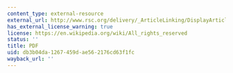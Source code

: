 ```yaml
---
content_type: external-resource
external_url: http://www.rsc.org/delivery/_ArticleLinking/DisplayArticleForFree.cfm?doi=a802402b&JournalCode=CC
has_external_license_warning: true
license: https://en.wikipedia.org/wiki/All_rights_reserved
status: ''
title: PDF
uid: db3b04da-1267-459d-ae56-2176cd63f1fc
wayback_url: ''
---
```

